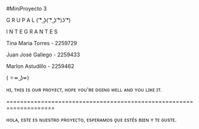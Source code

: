 #MiniProyecto 3

G R U P A L ( ͡° ͜ʖ( ͡° ͜ʖ ͡°)ʖ ͡°)

I N T E G R A N T E S

Tina Maria Torres - 2259729

Juan José Gallego - 2259433

Marlon Astudillo - 2259462

( ✧≖ ͜ʖ≖)

ʜɪ, ᴛʜɪs ɪs ᴏᴜʀ ᴘʀᴏʏᴇᴄᴛ, ʜᴏᴘᴇ ʏᴏᴜ'ʀᴇ ᴅᴏɪɴɢ ᴡᴇʟʟ ᴀɴᴅ ʏᴏᴜ ʟɪᴋᴇ ɪᴛ.

====================================================================

ʜᴏʟᴀ, ᴇsᴛᴇ ᴇs ɴᴜᴇsᴛʀᴏ ᴘʀᴏʏᴇᴄᴛᴏ, ᴇsᴘᴇʀᴀᴍᴏs ǫᴜᴇ ᴇsᴛᴇ́s ʙɪᴇɴ ʏ ᴛᴇ ɢᴜsᴛᴇ.
